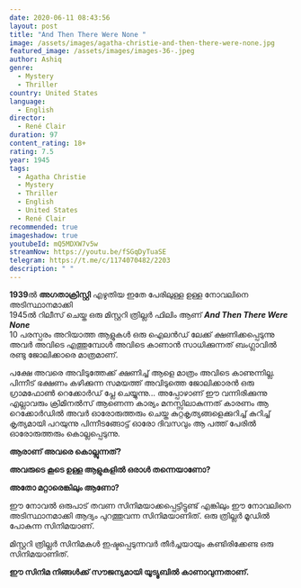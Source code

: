 ```yaml
---
date: 2020-06-11 08:43:56
layout: post
title: "And Then There Were None "
image: /assets/images/agatha-christie-and-then-there-were-none.jpg
featured_image: /assets/images/images-36-.jpeg
author: Ashiq
genre:
  - Mystery
  - Thriller
country: United States
language:
  - English
director:
  - René Clair
duration: 97
content_rating: 18+
rating: 7.5
year: 1945
tags:
  - Agatha Christie
  - Mystery
  - Thriller
  - English
  - United States
  - René Clair
recommended: true
imageshadow: true
youtubeId: mQ5MDXW7v5w
streamNow: https://youtu.be/fSGqDyTuaSE
telegram: https://t.me/c/1174070482/2203
description: " "
---
```

**1939**ൽ **അഗതാക്രിസ്റ്റി** എഴുതിയ ഇതേ പേരിലുള്ള ഉള്ള നോവലിനെ അടിസ്ഥാനമാക്കി\
1945ൽ റിലീസ് ചെയ്ത ഒരു മിസ്റ്ററി ത്രില്ലർ ഫിലിം ആണ് ***And Then There Were None***\
10 പരസ്പരം അറിയാത്ത ആളുകൾ ഒരു ഐലൻഡ് ലേക്ക് ക്ഷണിക്കപ്പെടുന്നു\
അവർ അവിടെ എത്തുമ്പോൾ അവിടെ കാണാൻ സാധിക്കുന്നത് ബംഗ്ലാവിൽ രണ്ടു ജോലിക്കാരെ മാത്രമാണ്. 

പക്ഷേ അവരെ അവിടുത്തേക്ക് ക്ഷണിച്ച് ആളെ മാത്രം അവിടെ കാണുന്നില്ല. പിന്നീട് ഭക്ഷണം കഴിക്കുന്ന സമയത്ത് അവിടുത്തെ ജോലിക്കാരൻ ഒരു ഗ്രാമഫോൺ റെക്കോർഡ് പ്ലേ ചെയ്യുന്നു... അപ്പോഴാണ് ഈ വന്നിരിക്കുന്നു എല്ലാവരും ക്രിമിനൽസ് ആണെന്ന കാര്യം മനസ്സിലാകുന്നത് കാരണം ആ റെക്കോർഡിൽ അവർ ഓരോരുത്തരും ചെയ്ത കുറ്റകൃത്യങ്ങളെക്കുറിച്ച് കുറിച്ച് കൃത്യമായി പറയുന്നു പിന്നീടങ്ങോട്ട് ഓരോ ദിവസവും ആ പത്ത് പേരിൽ ഓരോരുത്തരും കൊല്ലപ്പെടുന്നു. 

**ആരാണ് അവരെ കൊല്ലുന്നത്?** 

**അവരുടെ കൂടെ ഉള്ള ആളുകളിൽ ഒരാൾ തന്നെയാണോ?**

**അതോ മറ്റാരെങ്കിലും ആണോ?** 

ഈ നോവൽ ഒരുപാട് തവണ സിനിമയാക്കപ്പെട്ടിട്ടുണ്ട് എങ്കിലും ഈ നോവലിനെ അടിസ്ഥാനമാക്കി ആദ്യം പുറത്തുവന്ന സിനിമയാണിത്. ഒരു ത്രില്ലർ മൂഡിൽ പോകുന്ന സിനിമയാണ്.

മിസ്റ്ററി ത്രില്ലർ സിനിമകൾ ഇഷ്ടപ്പെടുന്നവർ തീർച്ചയായും കണ്ടിരിക്കേണ്ട ഒരു സിനിമയാണിത്.

**ഈ സിനിമ നിങ്ങൾക്ക് സൗജന്യമായി യൂട്യൂബിൽ കാണാവുന്നതാണ്.**